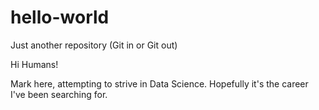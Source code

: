 # hello-world
Just another repository (Git in or Git out)


Hi Humans!

Mark here, attempting to strive in Data Science. Hopefully it's the career I've been searching for.
